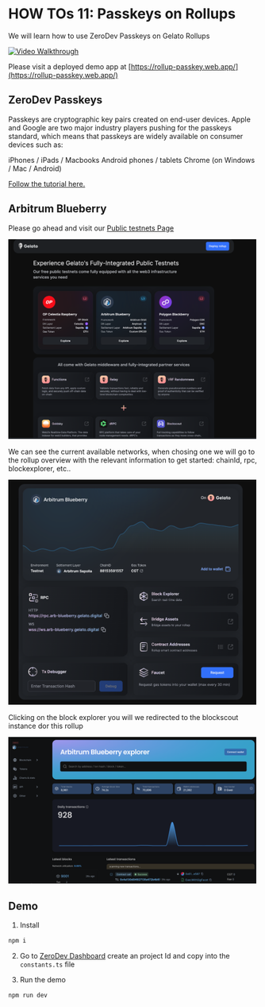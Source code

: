 # HOW TOs 11: Passkeys on Rollups

We will learn how to use ZeroDev Passkeys on Gelato Rollups

[![Video Walkthrough](https://img.youtube.com/vi/R4gdMtYelk8/0.jpg)](https://youtu.be/R4gdMtYelk8)


Please visit a deployed demo app at [https://rollup-passkey.web.app/](https://rollup-passkey.web.app/)


## ZeroDev Passkeys
Passkeys are cryptographic key pairs created on end-user devices. Apple and Google are two major industry players pushing for the passkeys standard, which means that passkeys are widely available on consumer devices such as:

iPhones / iPads / Macbooks
Android phones / tablets
Chrome (on Windows / Mac / Android)


[Follow the tutorial here.](https://docs.zerodev.app/sdk/getting-started/tutorial-passkeys)

## Arbitrum Blueberry


Please go ahead and visit our [Public testnets Page](https://raas.gelato.network/public-testnets)

  <img src="docs/public-page.png" width="500"/>

We can see the current available networks, when chosing one we will go to the rollup overview with the relevant information to get started: chainId, rpc, blockexplorer, etc.. 

  <img src="docs/blueberry.png" width="500"/>

Clicking on the block explorer you will we redirected to the blockscout instance dor this rollup

  <img src="docs/explorer.png" width="500"/>


## Demo
1) Install

```ts
npm i
```
2) Go to [ZeroDev Dashboard](https://dashboard.zerodev.app/) create an project Id and copy into the `constants.ts` file

3) Run the demo

```ts
npm run dev
```